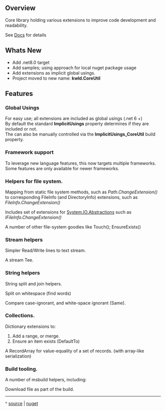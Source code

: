 ﻿## Overview
Core library holding various extensions to improve code development and readability.

See [Docs](docs/Home.md) for details

## Whats New
- Add .net8.0 target
- Add samples; using approach for local nuget package usage
- Add extensions as implicit global usings.
- Project moved to new name: **kwld.CoreUtil**

## Features

### Global Usings
For easy use; all extensions are included as global usings (.net 6 +)  
By default the standard __ImplicitUsings__ property determines if they are 
  included or not.  
The can also be manually controlled via the __ImplicitUsings_CoreUtil__ build property.

### Framework support 
To leverage new language features, this now targets multiple frameworks.  
Some features are only available for newer frameworks.

### Helpers for file system.

Mapping from static file system methods, such as _Path.ChangeExtension()_
to corresponding FileInfo (and DirectoryInfo) extensions, 
such as _FileInfo.ChangeExtension()_

Includes set of extensions for [System.IO.Abstractions](https://github.com/TestableIO/System.IO.Abstractions)
such as _IFileInfo.ChangeExtension()_

A number of other file-system goodies like Touch(); EnsureExists()

### Stream helpers

Simpler Read/Write lines to text stream.

A stream Tee.

### String helpers
String split and join helpers.

Split on whitespace (find words)

Compare case-ignorant, and white-space ignorant (Same).

### Collections.

Dictionary extensions to:
1.  Add a range, or merge.
2.  Ensure an item exists (DefaultTo)

A RecordArray for value-equality of a set of records.
(with array-like serialization)

### Build tooling.

A number of msbuild helpers, including:

Download file as part of the build.

---
^ [source](https://github.com/Dkowald/kwld.CoreUtil) | [nuget](https://www.nuget.org/packages/kwld.CoreUtil/)
